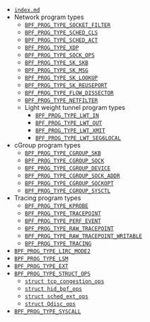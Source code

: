 * [`index.md`](index.md)
* Network program types
  * [`BPF_PROG_TYPE_SOCKET_FILTER`](BPF_PROG_TYPE_SOCKET_FILTER.md)
  * [`BPF_PROG_TYPE_SCHED_CLS`](BPF_PROG_TYPE_SCHED_CLS.md)
  * [`BPF_PROG_TYPE_SCHED_ACT`](BPF_PROG_TYPE_SCHED_ACT.md)
  * [`BPF_PROG_TYPE_XDP`](BPF_PROG_TYPE_XDP.md)
  * [`BPF_PROG_TYPE_SOCK_OPS`](BPF_PROG_TYPE_SOCK_OPS.md)
  * [`BPF_PROG_TYPE_SK_SKB`](BPF_PROG_TYPE_SK_SKB.md)
  * [`BPF_PROG_TYPE_SK_MSG`](BPF_PROG_TYPE_SK_MSG.md)
  * [`BPF_PROG_TYPE_SK_LOOKUP`](BPF_PROG_TYPE_SK_LOOKUP.md)
  * [`BPF_PROG_TYPE_SK_REUSEPORT`](BPF_PROG_TYPE_SK_REUSEPORT.md)
  * [`BPF_PROG_TYPE_FLOW_DISSECTOR`](BPF_PROG_TYPE_FLOW_DISSECTOR.md)
  * [`BPF_PROG_TYPE_NETFILTER`](BPF_PROG_TYPE_NETFILTER.md)
  * Light weight tunnel program types
    * [`BPF_PROG_TYPE_LWT_IN`](BPF_PROG_TYPE_LWT_IN.md)
    * [`BPF_PROG_TYPE_LWT_OUT`](BPF_PROG_TYPE_LWT_OUT.md)
    * [`BPF_PROG_TYPE_LWT_XMIT`](BPF_PROG_TYPE_LWT_XMIT.md)
    * [`BPF_PROG_TYPE_LWT_SEG6LOCAL`](BPF_PROG_TYPE_LWT_SEG6LOCAL.md)
* cGroup program types
  * [`BPF_PROG_TYPE_CGROUP_SKB`](BPF_PROG_TYPE_CGROUP_SKB.md)
  * [`BPF_PROG_TYPE_CGROUP_SOCK`](BPF_PROG_TYPE_CGROUP_SOCK.md)
  * [`BPF_PROG_TYPE_CGROUP_DEVICE`](BPF_PROG_TYPE_CGROUP_DEVICE.md)
  * [`BPF_PROG_TYPE_CGROUP_SOCK_ADDR`](BPF_PROG_TYPE_CGROUP_SOCK_ADDR.md)
  * [`BPF_PROG_TYPE_CGROUP_SOCKOPT`](BPF_PROG_TYPE_CGROUP_SOCKOPT.md)
  * [`BPF_PROG_TYPE_CGROUP_SYSCTL`](BPF_PROG_TYPE_CGROUP_SYSCTL.md)
* Tracing program types
  * [`BPF_PROG_TYPE_KPROBE`](BPF_PROG_TYPE_KPROBE.md)
  * [`BPF_PROG_TYPE_TRACEPOINT`](BPF_PROG_TYPE_TRACEPOINT.md)
  * [`BPF_PROG_TYPE_PERF_EVENT`](BPF_PROG_TYPE_PERF_EVENT.md)
  * [`BPF_PROG_TYPE_RAW_TRACEPOINT`](BPF_PROG_TYPE_RAW_TRACEPOINT.md)
  * [`BPF_PROG_TYPE_RAW_TRACEPOINT_WRITABLE`](BPF_PROG_TYPE_RAW_TRACEPOINT_WRITABLE.md)
  * [`BPF_PROG_TYPE_TRACING`](BPF_PROG_TYPE_TRACING.md)
* [`BPF_PROG_TYPE_LIRC_MODE2`](BPF_PROG_TYPE_LIRC_MODE2.md)
* [`BPF_PROG_TYPE_LSM`](BPF_PROG_TYPE_LSM.md)
* [`BPF_PROG_TYPE_EXT`](BPF_PROG_TYPE_EXT.md)
* [`BPF_PROG_TYPE_STRUCT_OPS`](BPF_PROG_TYPE_STRUCT_OPS.md)
  * [`struct tcp_congestion_ops`](BPF_PROG_TYPE_STRUCT_OPS/tcp_congestion_ops.md)
  * [`struct hid_bpf_ops`](BPF_PROG_TYPE_STRUCT_OPS/hid_bpf_ops.md)
  * [`struct sched_ext_ops`](BPF_PROG_TYPE_STRUCT_OPS/sched_ext_ops.md)
  * [`struct Qdisc_ops`](BPF_PROG_TYPE_STRUCT_OPS/Qdisc_ops.md)
* [`BPF_PROG_TYPE_SYSCALL`](BPF_PROG_TYPE_SYSCALL.md)
